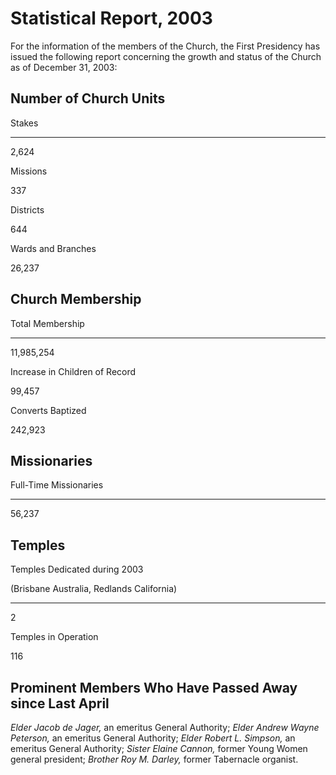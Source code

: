 # Statistical Report, 2003

For the information of the members of the Church, the First Presidency has
issued the following report concerning the growth and status of the Church as
of December 31, 2003:

## Number of Church Units

Stakes  
  
---  
  
2,624  
  
Missions  
  
337  
  
Districts  
  
644  
  
Wards and Branches  
  
26,237  
  
## Church Membership

Total Membership  
  
---  
  
11,985,254  
  
Increase in Children of Record  
  
99,457  
  
Converts Baptized  
  
242,923  
  
## Missionaries

Full-Time Missionaries  
  
---  
  
56,237  
  
## Temples

Temples Dedicated during 2003

(Brisbane Australia, Redlands California)  
  
---  
  
2  
  
Temples in Operation  
  
116  
  
## Prominent Members Who Have Passed Away since Last April

_Elder Jacob de Jager,_ an emeritus General Authority; _Elder Andrew Wayne
Peterson,_ an emeritus General Authority; _Elder Robert L. Simpson,_ an
emeritus General Authority; _Sister Elaine Cannon,_ former Young Women general
president; _Brother Roy M. Darley,_ former Tabernacle organist.

